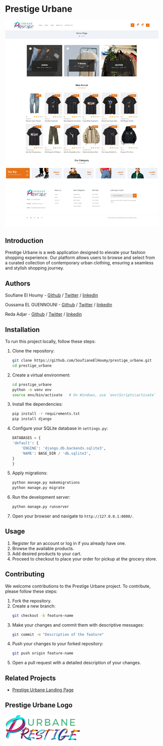 # Prestige Urbane

![alt text](prestige_urbane\static\images\PrestigeUrbane.png)

## Introduction

Prestige Urbane is a web application designed to elevate your fashion shopping experience. Our platform allows users to browse and select from a curated collection of contemporary urban clothing, ensuring a seamless and stylish shopping journey.

## Authors
Soufiane El Houmy - [Github](https://github.com/SoufianeElHoumy) / [Twitter](https://twitter.com/ElHoumySoufiane)   / [linkedin](https://www.linkedin.com/in/soufiane-el-houmy-2692a6288/)

Oussama EL GUENNOUNI - [Github](https://github.com/Ousskira) / [Twitter](https://twitter.com/OussamaELG2709)   / [linkedin](https://www.linkedin.com/in/oussama-el-guennouniouni-5657461b6)

Reda Adjar - [Github](https://github.com/MrBoodj011) / [Twitter](https://x.com/adjar_reda5)   / [linkedin](https://www.linkedin.com/in/redaadjar/)

## Installation

To run this project locally, follow these steps:

1. Clone the repository:
    ```bash
    git clone https://github.com/SoufianeElHoumy/prestige_urbane.git
    cd prestige_urbane
    ```

2. Create a virtual environment:
    ```bash
    cd prestige_urbane
    python -m venv env
    source env/bin/activate   # On Windows, use `env\Scripts\activate`
    ```

3. Install the dependencies:
    ```bash
    pip install -r requirements.txt
    pip install django
    ```

4. Configure your SQLite database in `settings.py`:

    ```python
    DATABASES = {
    'default': {
        'ENGINE': 'django.db.backends.sqlite3',
        'NAME': BASE_DIR / 'db.sqlite3',
    }
    }
    ```

5. Apply migrations:
    ```bash
    python manage.py makemigrations
    python manage.py migrate
    ```

6. Run the development server:
    ```bash
    python manage.py runserver
    ```

7. Open your browser and navigate to `http://127.0.0.1:8000/`.

## Usage

1. Register for an account or log in if you already have one.
2. Browse the available products.
3. Add desired products to your cart.
4. Proceed to checkout to place your order for pickup at the grocery store.

## Contributing

We welcome contributions to the Prestige Urbane project. To contribute, please follow these steps:

1. Fork the repository.
2. Create a new branch:
    ```bash
    git checkout -b feature-name
    ```
3. Make your changes and commit them with descriptive messages:
    ```bash
    git commit -m "Description of the feature"
    ```
4. Push your changes to your forked repository:
    ```bash
    git push origin feature-name
    ```
5. Open a pull request with a detailed description of your changes.

## Related Projects

- [Prestige Urbane Landing Page](https://github.com/SoufianeElHoumy/Prestige_Urban_LandingPage)

## Prestige Urbane Logo
![Prestige Urbane Logo](static/images/1.png)